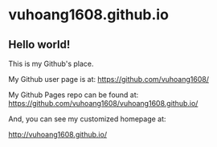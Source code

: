 # vuhoang1608.github.io

## Hello world!

This is my Github's place.

My Github user page is at: 
https://github.com/vuhoang1608/

My Github Pages repo can be found at:  
https://github.com/vuhoang1608/vuhoang1608.github.io/

And, you can see my customized homepage at:

http://vuhoang1608.github.io/
